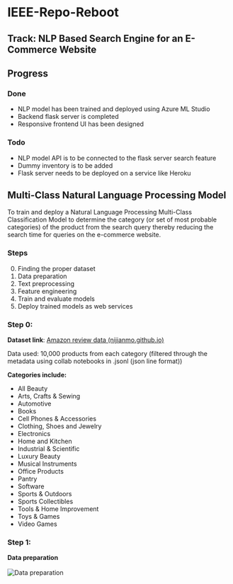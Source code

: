 # IEEE-Repo-Reboot
## Track: NLP Based Search Engine for an E-Commerce Website
## Progress
### Done
- NLP model has been trained and deployed using Azure ML Studio
- Backend flask server is completed
- Responsive frontend UI has been designed
### Todo
- NLP model API is to be connected to the flask server search feature
- Dummy inventory is to be added
- Flask server needs to be deployed on a service like Heroku

## Multi-Class Natural Language Processing Model
To train and deploy a Natural Language Processing Multi-Class Classification Model to determine the category (or set of most probable categories) of the product from the search query thereby reducing the search time for queries on the e-commerce website.
### Steps
0. Finding the proper dataset
1. Data preparation
2. Text preprocessing
3. Feature engineering
4. Train and evaluate models
5. Deploy trained models as web services



### Step 0: 
**Dataset link**: [Amazon review data (nijianmo.github.io)](https://nijianmo.github.io/amazon/index.html)

Data used: 10,000 products from each category (filtered through the metadata using collab notebooks in .jsonl (json line format))

**Categories include:**

-	All Beauty
-	Arts, Crafts & Sewing
-	Automotive
-	Books
-	Cell Phones & Accessories
-	Clothing, Shoes and Jewelry
-	Electronics
-	Home and Kitchen
-	Industrial & Scientific
-	Luxury Beauty
-	Musical Instruments
-	Office Products
-	Pantry
-	Software
-	Sports & Outdoors
-	Sports Collectibles
-	Tools & Home Improvement
-	Toys & Games
-	Video Games

### Step 1: 
**Data preparation**
<br>
<br>
 ![Data preparation](./images/data-prep-pipeline.png)


